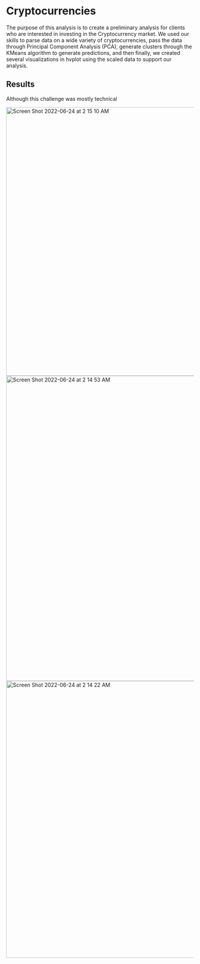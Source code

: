 # Cryptocurrencies

The purpose of this analysis is to create a preliminary analysis for clients who are interested in investing in the Cryptocurrency market. We used our skills to parse data on a wide variety of cryptocurrencies, pass the data through Principal Component Analysis (PCA), generate clusters through the KMeans algorithm to generate predictions, and then finally, we created several visualizations in hvplot using the scaled data to support our analysis. 

## Results

Although this challenge was mostly technical

<img width="720" alt="Screen Shot 2022-06-24 at 2 15 10 AM" src="https://user-images.githubusercontent.com/99847786/175474287-1372b2ec-62e5-4c15-b901-568c7e984568.png">

<img width="818" alt="Screen Shot 2022-06-24 at 2 14 53 AM" src="https://user-images.githubusercontent.com/99847786/175474319-9e091413-5f39-4567-a6d6-b933af228e66.png">


<img width="742" alt="Screen Shot 2022-06-24 at 2 14 22 AM" src="https://user-images.githubusercontent.com/99847786/175474328-a047a914-f6d7-42ca-b692-6eae19119ade.png">
